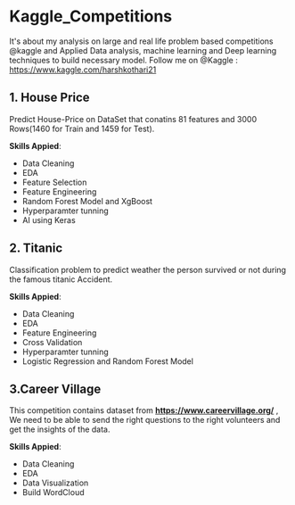 # Kaggle_Competitions
It's about my analysis on large and real life problem based competitions @kaggle  and Applied Data analysis, machine learning and Deep learning techniques to build necessary model. Follow me on @Kaggle : https://www.kaggle.com/harshkothari21

## 1. House Price
Predict House-Price on DataSet that conatins 81 features and 3000 Rows(1460 for Train and 1459 for Test).

**Skills Appied**:
- Data Cleaning
- EDA
- Feature Selection
- Feature Engineering
- Random Forest Model and XgBoost
- Hyperparamter tunning
- AI using Keras

## 2. Titanic
Classification problem to predict weather the person survived or not during the famous titanic Accident.

**Skills Appied**:
- Data Cleaning
- EDA
- Feature Engineering
- Cross Validation 
- Hyperparamter tunning
- Logistic Regression and Random Forest Model

## 3.Career Village
This competition contains dataset from **https://www.careervillage.org/** , We need to be able to send the right questions to the right volunteers and get the insights of the data.

**Skills Appied**:
- Data Cleaning
- EDA
- Data Visualization
- Build WordCloud
